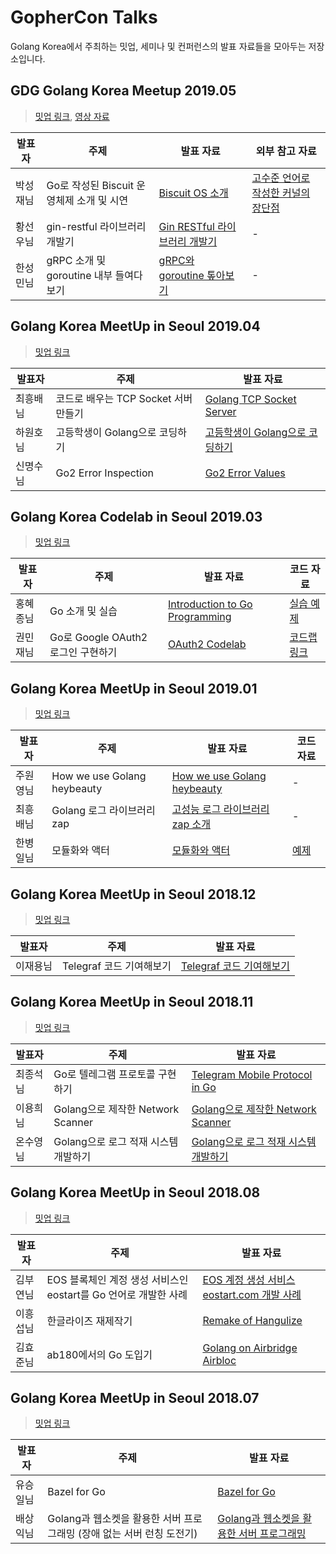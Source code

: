 # GopherCon Talks

Golang Korea에서 주최하는 밋업, 세미나 및 컨퍼런스의 발표 자료들을 모아두는 저장소입니다.

## GDG Golang Korea Meetup 2019.05

> [밋업 링크](https://www.meetup.com/GDG-Golang-Korea/events/261344405/), [영상 자료](https://www.youtube.com/watch?v=e-5kCRZhOw8&list=PLxEDm5GRSh4MZDRMnlM1UpvKfKtDuqmd8)

| 발표자   | 주제                                      | 발표 자료                                                    | 외부 참고 자료                                               |
| -------- | ----------------------------------------- | ------------------------------------------------------------ | ------------------------------------------------------------ |
| 박성재님 | Go로 작성된 Biscuit 운영체제 소개 및 시연 | [Biscuit OS 소개](https://www.slideshare.net/SeongJaePark1/biscuit-an-operating-system-written-in-go) | [고수준 언어로 작성한 커널의 장단점](https://www.usenix.org/sites/default/files/conference/protected-files/osdi18_slides_cutler.pdf) |
| 황선우님 | gin-restful 라이브러리 개발기             | [Gin RESTful 라이브러리 개발기](slides/201905/gin-restful.pdf) | -                                                            |
| 한성민님 | gRPC 소개 및 goroutine 내부 들여다보기    | [gRPC와 goroutine 톺아보기](slides/201905/grpc-and-goroutine.pdf) | -                                                            |

## Golang Korea MeetUp in Seoul 2019.04

> [밋업 링크](https://www.meetup.com/Seoul-Go-Meetup/events/260475211/)

| 발표자   | 주제                                 | 발표 자료                                                    |
| -------- | ------------------------------------ | ------------------------------------------------------------ |
| 최흥배님 | 코드로 배우는 TCP Socket 서버 만들기 | [Golang TCP Socket Server](https://docs.google.com/presentation/d/1p6-SI3zWEiA-1LcBFPKALBzr-K_OPEC5Di4X-ykHbos/edit#slide=id.g33148270ac_0_143) |
| 하원호님 | 고등학생이 Golang으로 코딩하기       | [고등학생이 Golang으로 코딩하기](slides/201904/go-by-high-school-student.pdf) |
| 신명수님 | Go2 Error Inspection                 | [Go2 Error Values](https://slide.anarcher.dev/2019/go2-error-value/) |

## Golang Korea Codelab in Seoul 2019.03

> [밋업 링크](https://www.meetup.com/Seoul-Go-Meetup/events/259524407/)

| 발표자   | 주제                               | 발표 자료                                                    | 코드 자료                                             |
| -------- | ---------------------------------- | ------------------------------------------------------------ | ----------------------------------------------------- |
| 홍혜종님 | Go 소개 및 실습                    | [Introduction to Go Programming](slides/201903/introduction-to-go-programming.pdf) | [실습 예제](resources/201903/codelab)                 |
| 권민재님 | Go로 Google OAuth2 로그인 구현하기 | [OAuth2 Codelab](slides/201903/codelab-oauth2.pdf)           | [코드랩 링크](https://github.com/golangkorea/codelab) |

## Golang Korea MeetUp in Seoul 2019.01

> [밋업 링크](https://www.meetup.com/Seoul-Go-Meetup/events/258121678/)

| 발표자   | 주제                        | 발표 자료                                                    | 코드 자료 |
| -------- | --------------------------- | ------------------------------------------------------------ | -- |
| 주원영님 | How we use Golang heybeauty | [How we use Golang heybeauty](slides/201901/how-we-use-golang-in-heybeauty.pdf) | - |
| 최흥배님 | Golang 로그 라이브러리 zap  | [고성능 로그 라이브러리 zap 소개](slides/201901/golang-log-library-zap.pdf) | - |
| 한병일님 | 모듈화와 액터               | [모듈화와 액터](slides/201901/modularization-and-actor.pdf) |[예제](resources/201901/modularization-and-actor) |

## Golang Korea MeetUp in Seoul 2018.12

> [밋업 링크](https://www.meetup.com/ko-KR/Seoul-Go-Meetup/events/257399368/)

| 발표자   | 주제                     | 발표 자료                                                    |
| -------- | ------------------------ | ------------------------------------------------------------ |
| 이재용님 | Telegraf 코드 기여해보기 | [Telegraf 코드 기여해보기](slides/201812/contribute-open-source-with-telegraf.pdf) |

## Golang Korea MeetUp in Seoul 2018.11

> [밋업 링크](https://www.meetup.com/ko-KR/Seoul-Go-Meetup/events/256560625/)

| 발표자   | 주제                                 | 발표 자료                                                    |
| -------- | ------------------------------------ | ------------------------------------------------------------ |
| 최종석님 | Go로 텔레그램 프로토콜 구현하기      | [Telegram Mobile Protocol in Go](slides/201811/telegram-mobile-protocol-in-go.pdf) |
| 이용희님 | Golang으로 제작한 Network Scanner    | [Golang으로 제작한 Network Scanner](slides/201811/make-network-scanner-with-go.pdf) |
| 온수영님 | Golang으로 로그 적재 시스템 개발하기 | [Golang으로 로그 적재 시스템 개발하기](slides/201811/build-logging-system-with-go.pdf) |

## Golang Korea MeetUp in Seoul 2018.08

> [밋업 링크](https://www.meetup.com/Seoul-Go-Meetup/events/253672991/)

| 발표자   | 주제                                                         | 발표 자료                                                    |
| -------- | ------------------------------------------------------------ | ------------------------------------------------------------ |
| 김부연님 | EOS 블록체인 계정 생성 서비스인 eostart를 Go 언어로 개발한 사례 | [EOS 계정 생성 서비스 eostart.com 개발 사례](slides/201808/make-eostart-service-with-go.pdf) |
| 이흥섭님 | 한글라이즈 재제작기                                          | [Remake of Hangulize](slides/201808/remake-of-hangulize.pdf) |
| 김효준님 | ab180에서의 Go 도입기                                        | [Golang on Airbridge Airbloc](slides/201808/golang-on-airbridge-airbloc.pdf) |

## Golang Korea MeetUp in Seoul 2018.07

> [밋업 링크](https://www.meetup.com/Seoul-Go-Meetup/events/252632375)

| 발표자   | 주제                                                         | 발표 자료                                                               |
| -------- | ------------------------------------------------------------ | ----------------------------------------------------------------------- |
| 유승일님 | Bazel for Go                                                 | [Bazel for Go](slides/201807/bazel-for-golang.pdf)                      |
| 배상익님 | Golang과 웹소켓을 활용한 서버 프로그래밍 (장애 없는 서버 런칭 도전기) | [Golang과 웹소켓을 활용한 서버 프로그래밍](slides/201807/server-programming-with-golang-and-websocket.pdf) |

